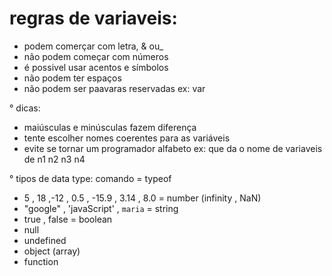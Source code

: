 # regras de variaveis:
- podem comerçar com letra, & ou_
- não podem começar com números 
- é possivel usar acentos e símbolos
- não podem ter espaços 
- não podem ser paavaras reservadas ex: var 

° dicas: 
- maiúsculas e minúsculas fazem diferença
- tente escolher nomes coerentes para as variáveis 
- evite se tornar um programador alfabeto ex: que da o nome de variaveis de n1 n2 n3 n4 

° tipos de data type: comando = typeof
- 5 , 18 ,-12 , 0.5 , -15.9 , 3.14 , 8.0 = number (infinity , NaN) 
- "google" , 'javaScript' , `maria` = string 
- true , false = boolean 
- null
- undefined 
- object (array)
- function


